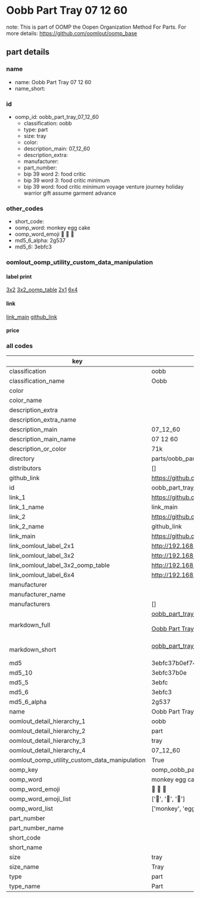 # Oobb Part Tray 07 12 60  

note: This is part of OOMP the Oopen Organization Method For Parts. For more details: https://github.com/oomlout/oomp_base

##  part details





### name
* name: Oobb Part Tray 07 12 60
* name_short: 
### id
* oomp_id: oobb_part_tray_07_12_60
  * classification: oobb
  * type: part
  * size: tray
  * color: 
  * description_main: 07_12_60
  * description_extra: 
  * manufacturer: 
  * part_number: 
  * bip 39 word 2: food critic
  * bip 39 word 3: food critic minimum
  * bip 39 word: food critic minimum voyage venture journey holiday warrior gift assume garment advance

### other_codes
* short_code: 
* oomp_word: monkey egg cake
* oomp_word_emoji :monkey: :egg: :cake:
* md5_6_alpha: 2g537
* md5_6: 3ebfc3






### oomlout_oomp_utility_custom_data_manipulation
#### label print
[3x2](http://192.168.1.245:1112/?label=oomp%202g537)
[3x2_oomp_table](http://192.168.1.107:1112/?label=oomp%202g537)
[2x1](http://192.168.1.242:1112/?label=oomp%202g537)
[6x4](http://192.168.1.55:1112/?label=oomp%202g537)    

#### link

[link_main](https://github.com/oomlout/oomlout_oomp_current_version_messy/tree/main/parts/oobb_part_tray_07_12_60) [github_link](https://github.com/oomlout/oomlout_oomp_part_src/tree/main/parts/oobb_part_tray_07_12_60)                             

#### price







### all codes 
| key | value |  
| --- | --- |  
| classification | oobb |  
| classification_name | Oobb |  
| color |  |  
| color_name |  |  
| description_extra |  |  
| description_extra_name |  |  
| description_main | 07_12_60 |  
| description_main_name | 07 12 60 |  
| description_or_color | 71k |  
| directory | parts/oobb_part_tray_07_12_60 |  
| distributors | [] |  
| github_link | https://github.com/oomlout/oomlout_oomp_part_src/tree/main/parts/oobb_part_tray_07_12_60 |  
| id | oobb_part_tray_07_12_60 |  
| link_1 | https://github.com/oomlout/oomlout_oomp_current_version_messy/tree/main/parts/oobb_part_tray_07_12_60 |  
| link_1_name | link_main |  
| link_2 | https://github.com/oomlout/oomlout_oomp_part_src/tree/main/parts/oobb_part_tray_07_12_60 |  
| link_2_name | github_link |  
| link_main | https://github.com/oomlout/oomlout_oomp_current_version_messy/tree/main/parts/oobb_part_tray_07_12_60 |  
| link_oomlout_label_2x1 | http://192.168.1.242:1112/?label=oomp%202g537 |  
| link_oomlout_label_3x2 | http://192.168.1.245:1112/?label=oomp%202g537 |  
| link_oomlout_label_3x2_oomp_table | http://192.168.1.107:1112/?label=oomp%202g537 |  
| link_oomlout_label_6x4 | http://192.168.1.55:1112/?label=oomp%202g537 |  
| manufacturer |  |  
| manufacturer_name |  |  
| manufacturers | [] |  
| markdown_full | [oobb_part_tray_07_12_60](https://github.com/oomlout/oomlout_oomp_current_version_messy/tree/main/parts/oobb_part_tray_07_12_60)<br>[](https://github.com/oomlout/oomlout_oomp_current_version_messy/tree/main/parts/oobb_part_tray_07_12_60)<br>[Oobb Part Tray 07 12 60](https://github.com/oomlout/oomlout_oomp_current_version_messy/tree/main/parts/oobb_part_tray_07_12_60)<br><br> |  
| markdown_short | [oobb_part_tray_07_12_60](https://github.com/oomlout/oomlout_oomp_current_version_messy/tree/main/parts/oobb_part_tray_07_12_60)<br><br> |  
| md5 | 3ebfc37b0ef74d99e1f92f611a0cf2d6 |  
| md5_10 | 3ebfc37b0e |  
| md5_5 | 3ebfc |  
| md5_6 | 3ebfc3 |  
| md5_6_alpha | 2g537 |  
| name | Oobb Part Tray 07 12 60 |  
| oomlout_detail_hierarchy_1 | oobb |  
| oomlout_detail_hierarchy_2 | part |  
| oomlout_detail_hierarchy_3 | tray |  
| oomlout_detail_hierarchy_4 | 07_12_60 |  
| oomlout_oomp_utility_custom_data_manipulation | True |  
| oomp_key | oomp_oobb_part_tray_07_12_60 |  
| oomp_word | monkey egg cake |  
| oomp_word_emoji | :monkey: :egg: :cake: |  
| oomp_word_emoji_list | [':monkey:', ':egg:', ':cake:'] |  
| oomp_word_list | ['monkey', 'egg', 'cake'] |  
| part_number |  |  
| part_number_name |  |  
| short_code |  |  
| short_name |  |  
| size | tray |  
| size_name | Tray |  
| type | part |  
| type_name | Part |  
